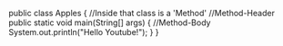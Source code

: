 public class Apples {
//Inside that class is a 'Method'
//Method-Header
public static void main(String[] args) {
//Method-Body
System.out.println("Hello Youtube!");
}
}
